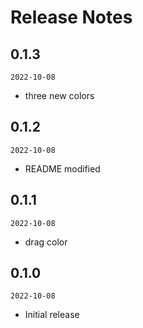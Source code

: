 # Release Notes

## 0.1.3

`2022-10-08`

- three new colors

## 0.1.2

`2022-10-08`

- README modified

## 0.1.1

`2022-10-08`

- drag color

## 0.1.0

`2022-10-08`

- Initial release
